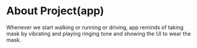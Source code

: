 # About Project(app)
Whenever we start walking or running or driving, app reminds of taking mask by vibrating and playing ringing tone and showing the UI to wear the mask.
